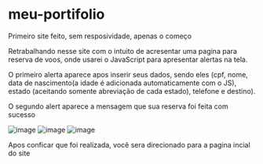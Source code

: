 # meu-portifolio
Primeiro site feito, sem resposividade, apenas o começo

Retrabalhando nesse site com o intuito de acresentar uma pagina para reserva de voos, onde usarei o JavaScript para apresentar alertas na tela.


O primeiro alerta aparece apos inserir seus dados, sendo eles (cpf, nome, data de nascimento(a idade é adicionada automaticamente com o JS), estado (aceitando somente abreviação de cada estado), telefone e destino).


O segundo alert aparece a mensagem que sua reserva foi feita com sucesso 


![image](https://github.com/AngeloPerini/meu-portifolio/assets/145813000/4debc4a1-9c18-4c85-ab64-5003a1c7c529)
![image](https://github.com/AngeloPerini/meu-portifolio/assets/145813000/c711f706-ec53-4bc8-9418-7a5a8447f366)
![image](https://github.com/AngeloPerini/meu-portifolio/assets/145813000/60d17af2-da8d-4136-a2bd-4524f34e5c87)


Apos conficar que foi realizada, você sera direcionado para a pagina incial do site
